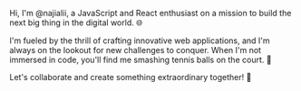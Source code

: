 Hi, I'm @najialii, a JavaScript and React enthusiast on a mission to build the next big thing in the digital world. 🌐

I'm fueled by the thrill of crafting innovative web applications, and I'm always on the lookout for new challenges to conquer. When I'm not immersed in code, you'll find me smashing tennis balls on the court. 🎾

Let's collaborate and create something extraordinary together! 🚀

